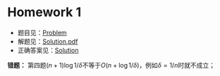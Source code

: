 # Homework 1

- 题目见：[Problem](https://notes.sjtu.edu.cn/s/3sIWiFqXN)
- 解题见：[Solution.pdf](./Solution.pdf)
- 正确答案见：[Solution](https://notes.sjtu.edu.cn/s/KCHMsGztf)

**错题：** 第四题$`(n+1)\log 1/\delta`$不等于$`O(n+\log 1/\delta)`$，例如$`\delta=1/n`$时就不成立；
